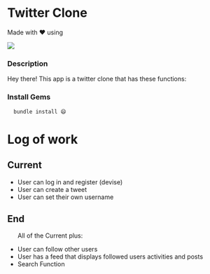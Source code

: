 # Twitter Clone
Made with ❤️ using 

  <a href="https://skillicons.dev">
    <img src="https://skillicons.dev/icons?i=html,css,ruby,rails" />
  </a>

### Description
Hey there! This app is a twitter clone that has these functions:

### Install Gems

```
  bundle install 😄
```

# Log of work

## Current
<ul>
  <li>User can log in and register (devise)</li>
  <li>User can create a tweet</li>
  <li>User can set their own username</li>
</ul>


## End 
<ul>
<p>All of the Current plus:</p>
  <li>User can follow other users</li>
  <li>User has a feed that displays followed users activities and posts</li>
  <li>Search Function</li>
</ul>

